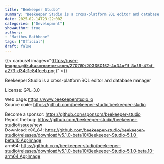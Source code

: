 ```yaml
---
title: "Beekeeper Studio"
summary: "Beekeeper Studio is a cross-platform SQL editor and database manager"
date: 2025-02-14T23:22:00Z
categories: ["Development"]
showAuthor: true
authors:
- "Matthew Rathbone"
tags: ["Official"]
draft: false
---
```


{{< carousel images="{https://user-images.githubusercontent.com/279769/203650152-4a34af1f-8a38-47cf-a273-d34d1c84feeb.png}" >}}

Beekeeper Studio is a cross-platform SQL editor and database manager

License: GPL-3.0

Web page: <https://www.beekeeperstudio.io>  
Source code: <https://github.com/beekeeper-studio/beekeeper-studio>

Become a sponsor: <https://github.com/sponsors/beekeeper-studio>  
Report the bug: <https://github.com/beekeeper-studio/beekeeper-studio/issues/new>  
Download:   x86_64: <https://github.com/beekeeper-studio/beekeeper-studio/releases/download/v5.1.0-beta.10/Beekeeper-Studio-5.1.0-beta.10.AppImage>  
            arm64: <https://github.com/beekeeper-studio/beekeeper-studio/releases/download/v5.1.0-beta.10/Beekeeper-Studio-5.1.0-beta.10-arm64.AppImage>
